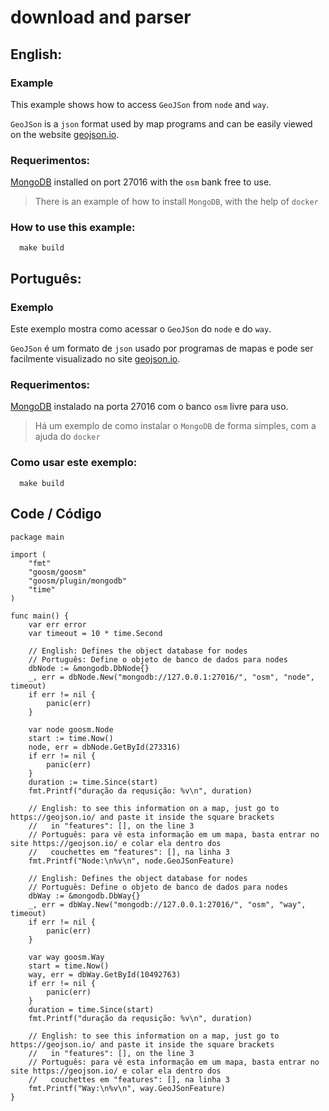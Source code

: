 # download and parser

## English:

### Example

This example shows how to access `GeoJSon` from `node` and `way`.

`GeoJSon` is a `json` format used by map programs and can be easily viewed on the website [geojson.io](https://geojson.io/).

### Requerimentos:

[MongoDB](https://www.mongodb.com/docs/manual/installation/) installed on port 27016 with the `osm` bank free to use.

> There is an example of how to install `MongoDB`, with the help of `docker`

### How to use this example:

```shell
  make build
```

## Português:

### Exemplo

Este exemplo mostra como acessar o `GeoJSon` do `node` e do `way`.

`GeoJSon` é um formato de `json` usado por programas de mapas e pode ser facilmente visualizado no site [geojson.io](https://geojson.io/).

### Requerimentos:

[MongoDB](https://www.mongodb.com/docs/manual/installation/) instalado na porta 27016 com o banco `osm` livre para uso.

> Há um exemplo de como instalar o `MongoDB` de forma simples, com a ajuda do `docker`

### Como usar este exemplo:

```shell
  make build
```

## Code / Código

```golang
package main

import (
	"fmt"
	"goosm/goosm"
	"goosm/plugin/mongodb"
	"time"
)

func main() {
	var err error
	var timeout = 10 * time.Second

	// English: Defines the object database for nodes
	// Português: Define o objeto de banco de dados para nodes
	dbNode := &mongodb.DbNode{}
	_, err = dbNode.New("mongodb://127.0.0.1:27016/", "osm", "node", timeout)
	if err != nil {
		panic(err)
	}

	var node goosm.Node
	start := time.Now()
	node, err = dbNode.GetById(273316)
	if err != nil {
		panic(err)
	}
	duration := time.Since(start)
	fmt.Printf("duração da requsição: %v\n", duration)

	// English: to see this information on a map, just go to https://geojson.io/ and paste it inside the square brackets
	//   in "features": [], on the line 3
	// Português: para vê esta informação em um mapa, basta entrar no site https://geojson.io/ e colar ela dentro dos
	//   couchettes em "features": [], na linha 3
	fmt.Printf("Node:\n%v\n", node.GeoJSonFeature)

	// English: Defines the object database for nodes
	// Português: Define o objeto de banco de dados para nodes
	dbWay := &mongodb.DbWay{}
	_, err = dbWay.New("mongodb://127.0.0.1:27016/", "osm", "way", timeout)
	if err != nil {
		panic(err)
	}

	var way goosm.Way
	start = time.Now()
	way, err = dbWay.GetById(10492763)
	if err != nil {
		panic(err)
	}
	duration = time.Since(start)
	fmt.Printf("duração da requsição: %v\n", duration)

	// English: to see this information on a map, just go to https://geojson.io/ and paste it inside the square brackets
	//   in "features": [], on the line 3
	// Português: para vê esta informação em um mapa, basta entrar no site https://geojson.io/ e colar ela dentro dos
	//   couchettes em "features": [], na linha 3
	fmt.Printf("Way:\n%v\n", way.GeoJSonFeature)
}
```